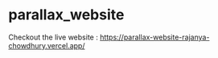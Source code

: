 # parallax_website

Checkout the live website :
https://parallax-website-rajanya-chowdhury.vercel.app/
